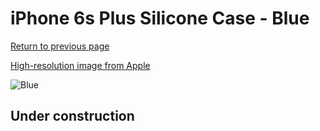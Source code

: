 # iPhone 6s Plus Silicone Case - Blue

[Return to previous page](/iphone_6)

[High-resolution image from Apple](https://store.storeimages.cdn-apple.com/8756/as-images.apple.com/is/MKXP2?wid=4500&hei=4500&fmt=png)

<div style="width: 512px"><img src="/almost_uncompressed/MKXP2.webp" alt="Blue"></div>

## Under construction
